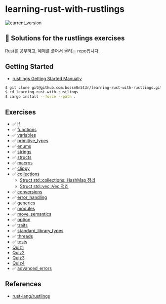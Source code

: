 # learning-rust-with-rustlings

![current_version](https://img.shields.io/badge/current_version-4.6.0-green)

## 🦀 Solutions for the rustlings exercises

Rust를 공부하고, 예제를 풀어서 올리는 repo입니다.

## Getting Started

- [rustlings Getting Started Manually](https://github.com/rust-lang/rustlings#manually)

```sh
$ git clone git@github.com:bossm0n5t3r/learning-rust-with-rustlings.git
$ cd learning-rust-with-rustlings
$ cargo install --force --path .
```

## Exercises

- :white_check_mark: [if](./exercises/if)
- :white_check_mark: [functions](./exercises/functions)
- :white_check_mark: [variables](./exercises/variables)
- :white_check_mark: [primitive_types](./exercises/primitive_types)
- :white_check_mark: [enums](./exercises/enums)
- :white_check_mark: [strings](./exercises/strings)
- :white_check_mark: [structs](./exercises/structs)
- :white_check_mark: [macros](./exercises/macros)
- :white_check_mark: [clippy](./exercises/clippy)
- :white_check_mark: [collections](./exercises/collections)
  - [Struct std::collections::HashMap 정리](https://bossm0n5t3r.github.io/posts/70/)
  - [Struct std::vec::Vec 정리](https://bossm0n5t3r.github.io/posts/68/)
- :white_check_mark: [conversions](./exercises/conversions)
- :white_check_mark: [error_handling](./exercises/error_handling)
- :white_check_mark: [generics](./exercises/generics)
- :white_check_mark: [modules](./exercises/modules)
- :white_check_mark: [move_semantics](./exercises/move_semantics)
- :white_check_mark: [option](./exercises/option)
- :white_check_mark: [traits](./exercises/traits)
- :white_check_mark: [standard_library_types](./exercises/standard_library_types)
- :white_check_mark: [threads](./exercises/threads)
- :white_check_mark: [tests](./exercises/tests)
- [Quiz1](./exercises/quiz1.rs)
- [Quiz2](./exercises/quiz2.rs)
- [Quiz3](./exercises/quiz3.rs)
- [Quiz4](./exercises/quiz4.rs)
- :white_check_mark: [advanced_errors](./exercises/advanced_errors)

## References

- [rust-lang/rustlings](https://github.com/rust-lang/rustlings)
